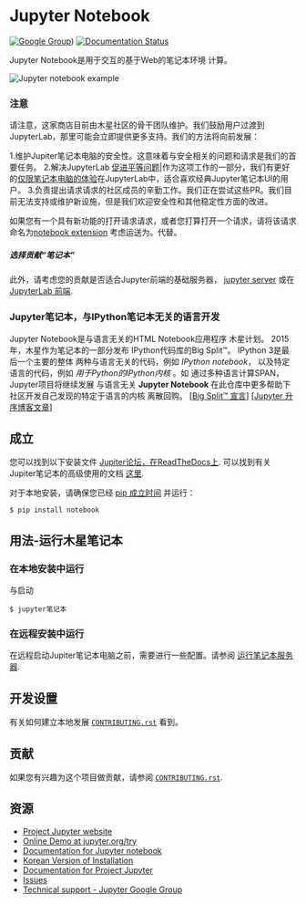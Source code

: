 # Jupyter Notebook

[![Google Group](https://img.shields.io/badge/-Google%20Group-lightgrey.svg)](https://groups.google.com/forum/#!forum/jupyter))
[![Documentation Status](https://readthedocs.org/projects/jupyter-notebook/badge/?version=latest)](https://jupyter-notebook.readthedocs.io/en/stable/?badge=latest)
                


Jupyter Notebook是用于交互的基于Web的笔记本环境
计算。

![Jupyter notebook example](resources/running_code_med.png "Jupyter notebook example")

### 注意
请注意，这家商店目前由木星社区的骨干团队维护。我们鼓励用户过渡到 JupyterLab，那里可能会立即提供更多支持。我们的方法将向前发展：

1.维护Jupiter笔记本电脑的安全性。这意味着与安全相关的问题和请求是我们的首要任务。
2.解决JupyterLab [促进平等问题](https://github.com/jupyterlab/jupyterlab/issues?q=is%3Aopen+is%3Aissue+label%3A%22tag%3AFeature+Parity%22)|作为这项工作的一部分，我们有更好的[仅限笔记本电脑的体验](https://github.com/jupyterlab/jupyterlab/issues/8450)在JupyterLab中，适合喜欢经典Jupyter笔记本UI的用户。
3.负责提出请求请求的社区成员的辛勤工作。我们正在尝试这些PR。我们目前无法支持或维护新设施，但是我们欢迎安全性和其他稳定性方面的改进。

如果您有一个具有新功能的打开请求请求，或者您打算打开一个请求，请将该请求命名为[notebook extension](https://jupyter-notebook.readthedocs.io/en/stable/extending/) 考虑运送为。代替。

##### 选择贡献“笔记本”
此外，请考虑您的贡献是否适合Jupyter前端的基础服务器， [jupyter server](https://github.com/jupyter/jupyter_server) 或在 [JupyterLab 前端](https://github.com/jupyterlab/jupyterlab).

### Jupyter笔记本，与IPython笔记本无关的语言开发
Jupyter Notebook是与语言无关的HTML Notebook应用程序
木星计划。 2015年，木星作为笔记本的一部分发布
IPython代码库的Big Split™。 IPython 3是最后一个主要的整体
两种与语言无关的代码，例如 *IPython notebook*，
以及特定语言的代码，例如 *用于Python的IPython内核* 。如
通过多种语言计算SPAN，Jupyter项目将继续发展
与语言无关 **Jupyter Notebook** 在此仓库中更多帮助下
社区开发自己发现的特定于语言的内核
离散回购。
[[Big Split™ 宣言](https://blog.jupyter.org/the-big-split-9d7b88a031a7)]
[[Jupyter 升序博客文章](https://blog.jupyter.org/jupyter-ascending-1bf5b362d97e)]

## 成立
您可以找到以下安装文件
[Jupiter论坛，在ReadTheDocs上](https://jupyter.readthedocs.io/en/latest/install.html).
可以找到有关Jupiter笔记本的高级使用的文档
[这里](https://jupyter-notebook.readthedocs.io/en/stable/).

对于本地安装，请确保您已经
[pip 成立时间](https://pip.readthedocs.io/en/stable/installing/) 并运行：

    $ pip install notebook

## 用法-运行木星笔记本

### 在本地安装中运行

与启动

    $ jupyter笔记本

### 在远程安装中运行

在远程启动Jupiter笔记本电脑之前，需要进行一些配置。请参阅 [运行笔记本服务器](https://jupyter-notebook.readthedocs.io/en/v6.5.4/public_server.html).

## 开发设置

有关如何建立本地发展 [`CONTRIBUTING.rst`](CONTRIBUTING.rst) 看到。

## 贡献

如果您有兴趣为这个项目做贡献，请参阅 [`CONTRIBUTING.rst`](CONTRIBUTING.rst).

## 资源
- [Project Jupyter website](https://jupyter.org)
- [Online Demo at jupyter.org/try](https://jupyter.org/try)
- [Documentation for Jupyter notebook](https://jupyter-notebook.readthedocs.io/en/stable/)
- [Korean Version of Installation](https://github.com/ChungJooHo/Jupyter_Kor_doc/)
- [Documentation for Project Jupyter](https://jupyter.readthedocs.io/en/latest/index.html )
- [Issues](https://github.com/jupyter/notebook/issues)
- [Technical support - Jupyter Google Group](https://groups.google.com/forum/#!forum/jupyter) 

